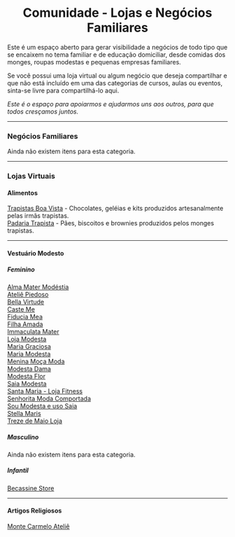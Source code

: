 <h1 align="center">Comunidade - Lojas e Negócios Familiares</h1>

Este é um espaço aberto para gerar visibilidade a negócios de todo tipo que se encaixem no tema familiar e de educação domiciliar, desde comidas dos monges, roupas modestas e pequenas empresas familiares.

Se você possui uma loja virtual ou algum negócio que deseja compartilhar e que não está incluído em uma das categorias de cursos, aulas ou eventos, sinta-se livre para compartilhá-lo aqui.

_Este é o espaço para apoiarmos e ajudarmos uns aos outros, para que todos cresçamos juntos._

---

### Negócios Familiares

Ainda não existem itens para esta categoria.

---

### Lojas Virtuais

#### Alimentos

[Trapistas Boa Vista](https://www.trapistasboavista.com.br/) - Chocolates, geléias e kits produzidos artesanalmente pelas irmãs trapistas.  
[Padaria Trapista](https://www.padariatrapista.com.br/) - Pães, biscoitos e brownies produzidos pelos monges trapistas.

---

#### Vestuário Modesto

##### Feminino

[Alma Mater Modéstia](https://www.almamatermodestia.com.br/)  
[Ateliê Piedoso](https://www.ateliepiedoso.com.br/)  
[Bella Virtude](https://bellavirtude.com.br/)  
[Caste Me](https://www.caste.me/)  
[Fiducia Mea](https://www.fiduciamea.com.br/)  
[Filha Amada](https://www.filhamada.com/)  
[Immaculata Mater](https://www.immaculatamater.com.br/)  
[Loja Modesta](https://www.lojamodesta.com.br/)  
[Maria Graciosa](https://www.mariagraciosa.com/)  
[Maria Modesta](https://www.mariamodesta.com.br/)  
[Menina Moça Moda](https://www.meninamocamoda.com.br/)  
[Modesta Dama](https://www.modestadama.com.br/)  
[Modesta Flor](https://modestaflorstore.com.br/)  
[Saia Modesta](https://www.saiamodesta.com.br/loja/blusas)  
[Santa Maria - Loja Fitness](https://www.santamaria-lojafitness.com.br/)  
[Senhorita Moda Comportada](https://www.senhoritamodacomportada.com/)  
[Sou Modesta e uso Saia](https://soumodestaeusosaia.com.br/)  
[Stella Maris](https://www.stellamarisloja.com.br/)  
[Treze de Maio Loja](https://trezedemaioloja.lojavirtualnuvem.com.br/)

##### Masculino

Ainda não existem itens para esta categoria.

##### Infantil

[Becassine Store](https://linktr.ee/becassine.store)

---

#### Artigos Religiosos

[Monte Carmelo Ateliê](https://www.montecarmeloatelie.com/loja/)
